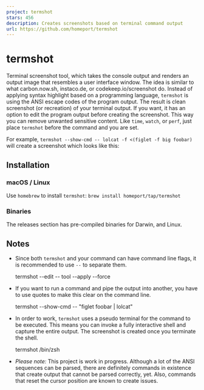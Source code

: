 ```yaml
---
project: termshot
stars: 456
description: Creates screenshots based on terminal command output
url: https://github.com/homeport/termshot
---
```


termshot
========

Terminal screenshot tool, which takes the console output and renders an output image that resembles a user interface window. The idea is similar to what carbon.now.sh, instaco.de, or codekeep.io/screenshot do. Instead of applying syntax highlight based on a programming language, `termshot` is using the ANSI escape codes of the program output. The result is clean screenshot (or recreation) of your terminal output. If you want, it has an option to edit the program output before creating the screenshot. This way you can remove unwanted sensitive content. Like `time`, `watch`, or `perf`, just place `termshot` before the command and you are set.

For example, `termshot --show-cmd -- lolcat -f <(figlet -f big foobar)` will create a screenshot which looks like this:

Installation
------------

### macOS / Linux

Use `homebrew` to install `termshot`: `brew install homeport/tap/termshot`

### Binaries

The releases section has pre-compiled binaries for Darwin, and Linux.

Notes
-----

-   Since both `termshot` and your command can have command line flags, it is recommended to use `--` to separate them.
    
    termshot --edit -- tool --apply --force
    
-   If you want to run a command and pipe the output into another, you have to use quotes to make this clear on the command line.
    
    termshot --show-cmd -- "figlet foobar | lolcat"
    
-   In order to work, `termshot` uses a pseudo terminal for the command to be executed. This means you can invoke a fully interactive shell and capture the entire output. The screenshot is created once you terminate the shell.
    
    termshot /bin/zsh
    
-   _Please note:_ This project is work in progress. Although a lot of the ANSI sequences can be parsed, there are definitely commands in existence that create output that cannot be parsed correctly, yet. Also, commands that reset the cursor position are known to create issues.
